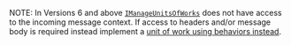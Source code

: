 NOTE: In Versions 6 and above [`IManageUnitsOfWorks`](/nservicebus/pipeline/unit-of-work.md) does not have access to the incoming message context. If access to headers and/or message body is required instead implement a [unit of work using behaviors instead](/samples/pipeline/unit-of-work/).